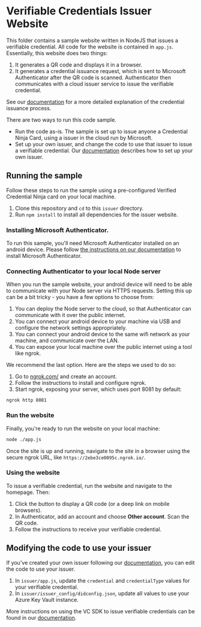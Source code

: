 

# Verifiable Credentials Issuer Website

This folder contains a sample website written in NodeJS that issues a verifiable credential. All code for the website is contained in `app.js`. Essentially, this website does two things:

1. It generates a QR code and displays it in a browser.
2. It generates a credential issuance request, which is sent to Microsoft Authenticator after the QR code is scanned. Authenticator then communicates with a cloud issuer service to issue the verifiable credential.

See our [documentation](https://aka.ms/didfordevs) for a more detailed explanation of the credential issuance process.

There are two ways to run this code sample. 

- Run the code as-is. The sample is set up to issue anyone a Credential Ninja Card, using a issuer in the cloud run by Microsoft. 
- Set up your own issuer, and change the code to use that issuer to issue a verifiable credential. Our [documentation](https://aka.ms/didfordevs) describes how to set up your own issuer.


## Running the sample 

Follow these steps to run the sample using a pre-configured Verified Credential Ninja card on your local machine.

1. Clone this repository and `cd` to this `issuer` directory.
2. Run `npm install` to install all dependencies for the issuer website.

### Installing Microsoft Authenticator.

To run this sample, you'll need Microsoft Authenticator installed on an android device. Please follow [the instructions on our documentation](https://didproject.azurewebsites.net/docs/authenticator.html) to install Microsoft Authenticator.

### Connecting Authenticator to your local Node server

When you run the sample website, your android device will need to be able to communicate with your Node server via HTTPS requests. Setting this up can be a bit tricky - you have a few options to choose from:

1. You can deploy the Node server to the cloud, so that Authenticator can communicate with it over the public internet.
2. You can connect your android device to your machine via USB and configure the network settings appropriately.
3. You can connect your android device to the same wifi network as your machine, and communicate over the LAN.
4. You can expose your local machine over the public internet using a tool like ngrok.

We recommend the last option. Here are the steps we used to do so:

1. Go to [ngrok.com/](https://ngrok.com/) and create an account.
2. Follow the instructions to install and configure ngrok.
3. Start ngrok, exposing your server, which uses port 8081 by default:

```
ngrok http 8081
```

### Run the website

Finally, you're ready to run the website on your local machine:

```bash
node ./app.js
```

Once the site is up and running, navigate to the site in a browser using the secure ngrok URL, like `https://2ebe3ce0095c.ngrok.io/`.

### Using the website

To issue a verifiable credential, run the website and navigate to the homepage. Then:

1. Click the button to display a QR code (or a deep link on mobile browsers).
2. In Authenticator, add an account and choose **Other account**. Scan the QR code.
3. Follow the instructions to receive your verifiable credential.

## Modifying the code to use your issuer

If you've created your own issuer following our [documentation](https://aka.ms/didfordevs), you can edit the code to use your issuer.

1. In `issuer/app.js`, update the `credential` and `credentialType` values for your verifiable credential.
2. In `issuer/issuer_config/didconfig.json`, update all values to use your Azure Key Vault instance.

More instructions on using the VC SDK to issue verifiable credentials can be found in our [documentation](https://aka.ms/didfordevs).